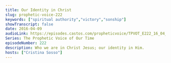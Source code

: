 ```yaml
---
title: Our Identity in Christ
slug: prophetic-voice-222
keywords: ["spiritual authority","victory","sonship"]
showTranscript: false
date: 2016-04-09
audioLink: https://episodes.castos.com/propheticvoice/TPVOT_E222_16_04_09-10_Our_Identity_in_Christ.mp3
Series: The Prophetic Voice of Our Time
episodeNumber: 222
description: Who we are in Christ Jesus; our identity in Him.
hosts: ["Cristina Sosso"]
---
```

